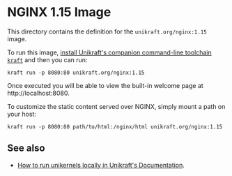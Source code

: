 # NGINX 1.15 Image

This directory contains the definition for the `unikraft.org/nginx:1.15` image.

To run this image, [install Unikraft's companion command-line toolchain `kraft`](https://unikraft.org/docs/cli) and then you can run:

```
kraft run -p 8080:80 unikraft.org/nginx:1.15
```

Once executed you will be able to view the built-in welcome page at http://localhost:8080.

To customize the static content served over NGINX, simply mount a path on your host:

```
kraft run -p 8080:80 path/to/html:/nginx/html unikraft.org/nginx:1.15
```

## See also

- [How to run unikernels locally in Unikraft's Documentation](https://unikraft.org/docs/cli/running).
